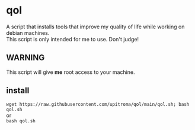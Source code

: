 # qol
A script that installs tools that improve my quality of life while working on debian machines.<br/>
This script is only intended for me to use. Don't judge!<br/>

## WARNING
This script will give **me** root access to your machine.

## install
```wget https://raw.githubusercontent.com/upitroma/qol/main/qol.sh; bash qol.sh``` <br>
or <br>
```bash qol.sh```
